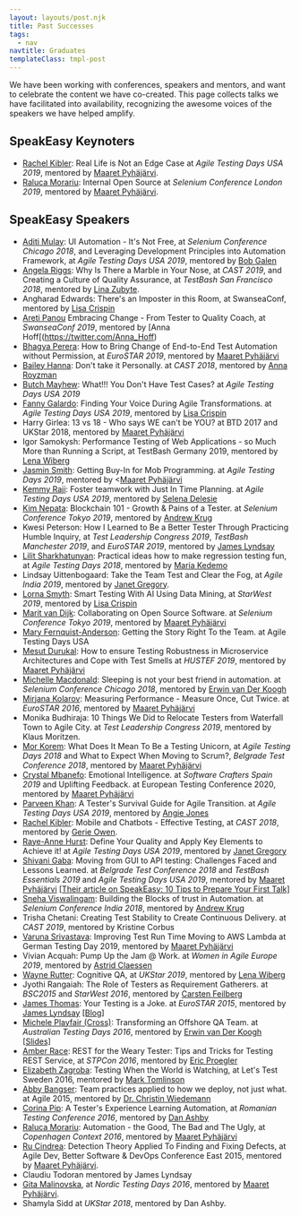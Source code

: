 ```yaml
---
layout: layouts/post.njk
title: Past Successes
tags:
  - nav
navtitle: Graduates
templateClass: tmpl-post
---
```


We have been working with conferences, speakers and mentors, and want to celebrate the content we have co-created. This page collects talks we have facilitated into availability, recognizing the awesome voices of the speakers we have helped amplify.

## SpeakEasy Keynoters

   * [Rachel Kibler](https://twitter.com/racheljoi): Real Life is Not an Edge Case at *Agile Testing Days USA 2019*, mentored by [Maaret Pyhäjärvi](https://twitter.com/maaretp).
   * [Raluca Morariu](https://twitter.com/schumitza): Internal Open Source at *Selenium Conference London 2019*, mentored by [Maaret Pyhäjärvi](https://twitter.com/maaretp).


## SpeakEasy Speakers

   * [Aditi Mulay](https://twitter.com/AditiMulay18): UI Automation - It's Not Free, at *Selenium Conference Chicago 2018*, and Leveraging Development Principles into Automation Framework, at *Agile Testing Days USA 2019*, mentored by [Bob Galen](https://twitter.com/bobgalen)
   * [Angela Riggs](https://twitter.com/AngelaRiggs_): Why Is There a Marble in Your Nose, at *CAST 2019*, and Creating a Culture of Quality Assurance, at *TestBash San Francisco 2018*, mentored by [Lina Zubyte](https://twitter.com/buggylina).
   * Angharad Edwards: There's an Imposter in this Room, at SwanseaConf, mentored by [Lisa Crispin](https://twitter.com/lisacrispin)
   * [Areti Panou](https://twitter.com/unremarkableQA") Embracing Change - From Tester to Quality Coach, at *SwanseaConf 2019*, mentored by [Anna Hoff[(https://twitter.com/Anna_Hoff)
   * [Bhagya Perera](https://twitter.com/bhagyagdm): How to Bring Change of End-to-End Test Automation without Permission, at *EuroSTAR 2019*, mentored by [Maaret Pyhäjärvi](https://twitter.com/maaretp)
   * <a href="https://twitter.com/baileyhanna"  target="_blank">Bailey Hanna</a>: Don't take it Personally. at <i>CAST 2018</i>, mentored by <a href="https://twitter.com/QA_nna"  target="_blank">Anna Royzman</a>
   * <a href="https://twitter.com/ButchMayhew"  target="_blank">Butch Mayhew</a>: What!!! You Don't Have Test Cases? at <i>Agile Testing Days USA 2019</i></li>
   * <a href="https://twitter.com/dramatictester" target="_blank">Fanny Galardo</a>: Finding Your Voice During Agile Transformations. at <I>Agile Testing Days USA 2019</i>, mentored by [Lisa Crispin](https://twitter.com/lisacrispin)
   * Harry Girlea: 13 vs 18 - Who says WE can't be YOU? at BTD 2017 and UKStar 2018, mentored by [Maaret Pyhäjärvi](https://twitter.com/maaretp)
   * Igor Samokysh: Performance Testing of Web Applications - so Much More than Running a Script, at TestBash Germany 2019, mentored by <a href="https://twitter.com/LenaPejgan">Lena Wiberg</li>
   * <a href="https://twitter.com/jasmintestscode"  target="_blank">Jasmin Smith</a>: Getting Buy-In for Mob Programming. at <i>Agile Testing Days 2019</i>, mentored by <[Maaret Pyhäjärvi](https://twitter.com/maaretp)
   * <a href="https://twitter.com/kemmraj" target="_blank">Kemmy Raji</a>: Foster teamwork with Just In Time Planning. at <i>Agile Testing Days USA 2019</i>, mentored by <a href="https://twitter.com/SelenaDelesie"  target="_blank">Selena Delesie</a>
   * <a href="https://twitter.com/C2KimN">Kim Nepata</a>: Blockchain 101 - Growth & Pains of a Tester. at *Selenium Conference Tokyo 2019*, mentored by <a href="https://twitter.com/lazycoderio" target="_blank">Andrew Krug</a>
   * Kwesi Peterson: How I Learned to Be a Better Tester Through Practicing Humble Inquiry, at *Test Leadership Congress 2019*, *TestBash Manchester 2019*, and *EuroSTAR 2019*, mentored by [James Lyndsay](https://twitter.com/workroomprds)
   * [Lilit Sharkhatunyan](https://twitter.com/lilitshark): Practical ideas how to make regression testing fun, at *Agile Testing Days 2018*, mentored by <a href="https://twitter.com/mariakedemo">Maria Kedemo</a>
   * Lindsay Uittenbogaard: Take the Team Test and Clear the Fog, at <i>Agile India 2019</i>, mentored by <a href="https://twitter.com/janetgregoryca">Janet Gregory</a>.
   * [Lorna Smyth](https://twitter.com/DigiLorna): Smart Testing With AI Using Data Mining, at *StarWest 2019*, mentored by [Lisa Crispin](https://twitter.com/lisacrispin)
   * [Marit van Dijk](https://twitter.com/MaritvanDijk77): Collaborating on Open Source Software. at <i>Selenium Conference Tokyo 2019</i>, mentored by [Maaret Pyhäjärvi](https://twitter.com/maaretp)
   * [Mary Fernquist-Anderson](https://twitter.com/GrrlPirate): Getting the Story Right To the Team. at Agile Testing Days USA
   * [Mesut Durukal](https://twitter.com/DurukalMesut): How to ensure Testing Robustness in Microservice Architectures and Cope with Test Smells at *HUSTEF 2019*,  mentored by [Maaret Pyhäjärvi](https://twitter.com/maaretp)
   * [Michelle Macdonald](https://twitter.com/mishmaccas): Sleeping is not your best friend in automation. at *Selenium Conference Chicago 2018*, mentored by [Erwin van Der Koogh](https://twitter.com/evanderkoogh)
   * [Mirjana Kolarov](https://twitter.com/mirjanakolarov): Measuring Performance - Measure Once, Cut Twice. at *EuroSTAR 2016*, mentored by [Maaret Pyhäjärvi](https://twitter.com/maaretp)
   * Monika Budhiraja: 10 Things We Did to Relocate Testers from Waterfall Town to Agile City. at *Test Leadership Congress 2019*, mentored by Klaus Moritzen.
   * [Mor Korem](https://twitter.com/temorel): What Does It Mean To Be a Testing Unicorn, at *Agile Testing Days 2018* and What to Expect When Moving to Scrum?, *Belgrade Test Conference 2018*, mentored by [Maaret Pyhäjärvi](https://twitter.com/maaretp)
   * [Crystal Mbanefo](https://twitter.com/CrystalMbanefo): Emotional Intelligence. at *Software Crafters Spain 2019* and Uplifting Feedback. at European Testing Conference 2020, mentored by [Maaret Pyhäjärvi](https://twitter.com/maaretp)
   * [Parveen Khan](ttps://twitter.com/Parveen_Khan10): A Tester's Survival Guide for Agile Transition. at *Agile Testing Days USA 2019*, mentored by [Angie Jones](https://twitter.com/techgirl1908)
   * [Rachel Kibler](https://twitter.com/racheljoi): Mobile and Chatbots - Effective Testing, at *CAST 2018*, mentored by [Gerie Owen](https://twitter.com/GerieOwen).
   * [Raye-Anne Hurst](https://twitter.com/RayeAnneHurst): Define Your Quality and Apply Key Elements to Achieve it! at *Agile Testing Days USA 2019*, mentored by [Janet Gregory](https://twitter.com/JanetGregory)
   * <a href="https://twitter.com/shivani_gaba_" target="_blank">Shivani Gaba</a>: Moving from GUI to API testing: Challenges Faced and Lessons Learned. at <i>Belgrade Test Conference 2018</i> and <i>TestBash Essentials 2019</i> and *Agile Testing Days USA 2019*, mentored by [Maaret Pyhäjärvi](https://twitter.com/maaretp) <a href="https://medium.com/@shivani_gaba 10-tips-to-prepare-your-first-talk-9c4e15ed8dd6" target="_blank">[Their article on SpeakEasy: 10 Tips to Prepare Your First Talk]</a>
   * <a href="https://twitter.com/sviswalingam" target="_blank">Sneha Viswalingam</a>: Building the Blocks of trust in Automation. at *Selenium Conference India 2018*, mentored by <a href="https://twitter.com/lazycoderio" target="_blank">Andrew Krug</a>
   * Trisha Chetani: Creating Test Stability to Create Continuous Delivery. at <i>CAST 2019</i>, mentored by Kristine Corbus
   * <a href="https://twitter.com/vibranttester">Varuna Srivastava</a>: Improving Test Run Time Moving to AWS Lambda at German Testing Day 2019, mentored by [Maaret Pyhäjärvi](https://twitter.com/maaretp)
   * Vivian Acquah: Pump Up the Jam @ Work. at *Women in Agile Europe 2019*, mentored by [Astrid Claessen](https://twitter.com/astridclaessen)
   * <a href="https://twitter.com/microrutter">Wayne Rutter</a>: Cognitive QA, at *UKStar 2019*, mentored by <a href="https://twitter.com/LenaPejgan">Lena Wiberg</a>
   * Jyothi Rangaiah: The Role of Testers as Requirement Gatherers. at <i>BSC2015</i> and <i>StarWest 2016</i>, mentored by [Carsten Feilberg](https://twitter.com/Carsten_F)
   * [James Thomas](https://twitter.com/qahiccupps)</a>: Your Testing is a Joke. at <i>EuroSTAR 2015</i>, mentored by <a href="https://twitter.com/workroomprds" target="_blank">James Lyndsay</a> <a href="https://qahiccups.blogspot.com/2017/01/speaking-easier.html" target="_blank">[Blog]</a>
   * [Michele Playfair (Cross)](https://twitter.com/MichelePlayfair): Transforming an Offshore QA Team. at *Australian Testing Days 2016*, mentored by [Erwin van Der Koogh](https://twitter.com/evanderkoogh) <a href="https://www.slideshare.net/slideshow/embed_code/key/qVyRnIjOnGqOTl" target="_blank">[Slides]</a>
   * <a href="https://twitter.com/ambertests" target="_blank">Amber Race</a>: REST for the Weary Tester: Tips and Tricks for Testing REST Service, at <i>STPCon 2016</i>, mentored by <a href="https://twitter.com/ericproegler" target="_blank">Eric Proegler</a>
   * <a href="https://twitter.com/ezagroba" target="_blank">Elizabeth Zagroba</a>: Testing When the World is Watching, at Let's Test Sweden 2016, mentored by <a href="https://twitter.com/markontask" target="_blank">Mark Tomlinson</a>
   * <a href="https://twitter.com/a_bangser" target="_blank">Abby Bangser</a>: Team practices applied to how we deploy, not just what. at Agile 2015, mentored by <a href="https://twitter.com/c_wiedemann" target="_blank">Dr. Christin Wiedemann</a></li>
   * [Corina Pip](https://twitter.com/imalittletester): A Tester's Experience Learning Automation,
   at *Romanian Testing Conference 2016*, mentored by [Dan Ashby](https://twitter.com/DanAshby04)
   * [Raluca Morariu](https://twitter.com/schumitza"): Automation - the Good, The Bad and The Ugly,
   at *Copenhagen Context 2016*, mentored by [Maaret Pyhäjärvi](https://twitter.com/maaretp)
   * [Ru Cindrea](https://twitter.com/ru_altom): Detection Theory Applied To Finding and Fixing Defects,
   at Agile Dev, Better Software & DevOps Conference East 2015, mentored by [Maaret Pyhäjärvi](https://twitter.com/maaretp).
   * Claudiu Todoran mentored by James Lyndsay
   * [Gita Malinovska](https://twitter.com/gita_m), at *Nordic Testing Days 2016*, mentored by [Maaret Pyhäjärvi](https://twitter.com/maaretp).
   * Shamyla Sidd at *UKStar 2018*, mentored by Dan Ashby.
